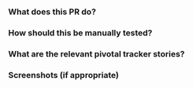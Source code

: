 ### What does this PR do?

### How should this be manually tested?

### What are the relevant pivotal tracker stories?

### Screenshots (if appropriate)
